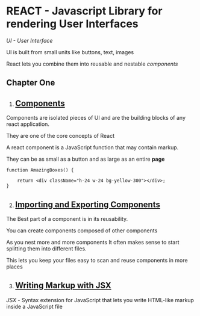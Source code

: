 # REACT - Javascript Library for rendering User Interfaces

_UI - User Interface_

UI is built from small units like buttons, text, images

React lets you combine them into reusable and nestable _components_

## Chapter One

1. ## **[Components](https://github.com/isadia-brian/Learning-React/tree/main/src/Tutorial/Lesson-one/README.md)**

Components are isolated pieces of UI and are the building blocks of any react application.

They are one of the core concepts of React

A react component is a JavaScript function that may contain markup.

They can be as small as a button and as large as an entire **page**

```
function AmazingBoxes() {

    return <div className="h-24 w-24 bg-yellow-300"></div>;
}

```

2. ## **[Importing and Exporting Components](https://github.com/isadia-brian/Learning-React/blob/main/src/Tutorial/Lesson-Two/README.md)**

The Best part of a component is in its reusability.

You can create components composed of other components

As you nest more and more components It often makes sense to start splitting them into different files.

This lets you keep your files easy to scan and reuse components in more places

3. ## **[Writing Markup with JSX](https://github.com/isadia-brian/Learning-React/tree/main/src/Tutorial/Lesson-Three/README.md)**

_JSX_ - Syntax extension for JavaScript that lets you write HTML-like markup inside a JavaScript file
